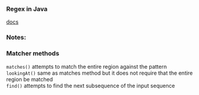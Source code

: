 ### Regex in Java
[docs](https://docs.oracle.com/javase/tutorial/essential/regex/index.html)
### Notes:

### Matcher methods  
`matches()` attempts to match the entire region against the pattern  
`lookingAt()` same as matches method but it does not require that the entire region be matched  
`find()` attempts to find the next subsequence of the input sequence  

